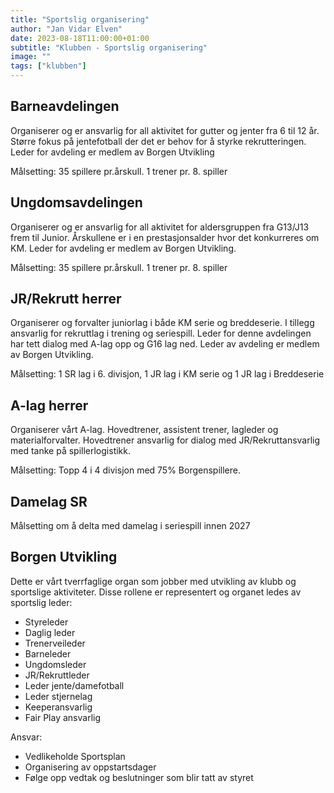 ```yaml
---
title: "Sportslig organisering"
author: "Jan Vidar Elven"
date: 2023-08-18T11:00:00+01:00
subtitle: "Klubben - Sportslig organisering"
image: ""
tags: ["klubben"]
---
```


## Barneavdelingen

Organiserer og er ansvarlig for all aktivitet for gutter og jenter fra 6 til 12 år. Større fokus på jentefotball der det er behov for å styrke rekrutteringen. Leder for avdeling er medlem av Borgen Utvikling

Målsetting: 35 spillere pr.årskull. 1 trener pr. 8. spiller

## Ungdomsavdelingen

Organiserer og er ansvarlig for all aktivitet for aldersgruppen fra G13/J13 frem til Junior. Årskullene er i en prestasjonsalder hvor det konkurreres om KM. Leder for avdeling er medlem av Borgen Utvikling.

Målsetting: 35 spillere pr.årskull. 1 trener pr. 8. spiller

## JR/Rekrutt herrer

Organiserer og forvalter juniorlag i både KM serie og breddeserie. I tillegg ansvarlig for rekruttlag i trening og seriespill. Leder for denne avdelingen har tett dialog med A-lag opp og G16 lag ned. Leder av avdeling er medlem av Borgen Utvikling.

Målsetting: 1 SR lag i 6. divisjon, 1 JR lag i KM serie og 1 JR lag i Breddeserie

## A-lag herrer

Organiserer vårt A-lag. Hovedtrener, assistent trener, lagleder og materialforvalter. Hovedtrener ansvarlig for dialog med JR/Rekruttansvarlig med tanke på spillerlogistikk.

Målsetting: Topp 4 i 4 divisjon med 75% Borgenspillere.

## Damelag SR

Målsetting om å delta med damelag i seriespill innen 2027

## Borgen Utvikling

Dette er vårt tverrfaglige organ som jobber med utvikling av klubb og sportslige aktiviteter. Disse rollene er representert og organet ledes av sportslig leder:

- Styreleder
- Daglig leder
- Trenerveileder
- Barneleder
- Ungdomsleder
- JR/Rekruttleder
- Leder jente/damefotball
- Leder stjernelag
- Keeperansvarlig
- Fair Play ansvarlig

Ansvar:

- Vedlikeholde Sportsplan
- Organisering av oppstartsdager
- Følge opp vedtak og beslutninger som blir tatt av styret